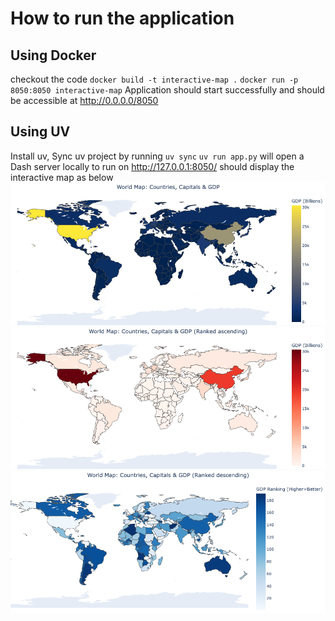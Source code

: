 # How to run the application
## Using Docker
checkout the code
`docker build -t interactive-map .`
`docker run -p 8050:8050 interactive-map`
Application should start successfully and should be accessible at http://0.0.0.0/8050
## Using UV
Install uv, 
Sync uv project by running `uv sync`
`uv run app.py` will open a Dash server locally to run on http://127.0.0.1:8050/ should display the interactive map as below
![image info](./pictures/Countries.png)
![image info](./pictures/Countries_Low_High_GDP.png)
![image info](./pictures/Countries_High_Low_GDP.png)


